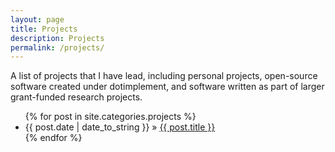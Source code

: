 ```yaml
---
layout: page
title: Projects
description: Projects
permalink: /projects/
---
```


A list of projects that I have lead, including personal projects, open-source software created under dotimplement, and software written as part of larger grant-funded research projects.

<ul>
  {% for post in site.categories.projects %}
    <li>
        <span>{{ post.date | date_to_string }}</span> » <a href="{{ post.url }}" title="{{ post.title }}">{{ post.title }}</a>
        <meta name="description" content="{{ post.summary | escape }}">
        <meta name="keywords" content="{{ post.tags | join: ', ' | escape }}"/>
    </li>
  {% endfor %}
</ul>